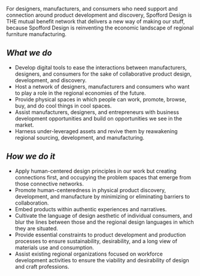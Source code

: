 For designers, manufacturers, and consumers who need support and connection around product development and discovery, Spofford Design is THE mutual benefit network that delivers a new way of making our stuff, because Spofford Design is reinventing the economic landscape of regional furniture manufacturing.

## *What we do*
* Develop digital tools to ease the interactions between manufacturers, designers, and consumers for the sake of collaborative product design, development, and discovery.
* Host a network of designers, manufacturers and consumers who want to play a role in the regional economies of the future.
* Provide physical spaces in which people can work, promote, browse, buy, and do cool things in cool spaces.
* Assist manufacturers, designers, and entrepreneurs with business development opportunities and build on opportunities we see in the market.
* Harness under-leveraged assets and revive them by reawakening regional sourcing, development, and manufacturing.

## *How we do it*
* Apply human-centered design principles in our work but creating connections first, and occupying the problem spaces that emerge from those connective networks.
* Promote human-centeredness in physical product discovery, development, and manufacture by minimizing or eliminating barriers to collaboration.
* Embed products within authentic experiences and narratives.
* Cultivate the language of design aesthetic of individual consumers, and blur the lines between those and the regional design languages in which they are situated.
* Provide essential constraints to product development and production processes to ensure sustainability, desirability, and a long view of materials use and consumption.
* Assist existing regional organizations focused on workforce development activities to ensure the viability and desirability of design and craft professions.
